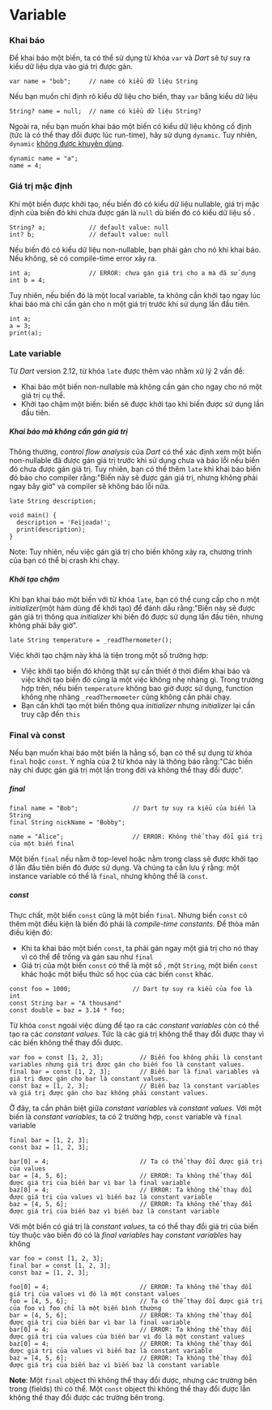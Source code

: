# Variable

### Khai báo

Để khai báo một biến, ta có thể sử dụng từ khóa `var` và *Dart* sẽ tự suy ra kiểu dữ liệu dựa vào giá trị được gán.
```
var name = "bob";     // name có kiểu dữ liệu String
```

Nếu bạn muốn chỉ định rõ kiểu dữ liệu cho biến, thay `var` bằng kiểu dữ liệu
```
String? name = null;  // name có kiểu dữ liệu String?
```

Ngoài ra, nếu bạn muốn khai báo một biến có kiểu dữ liệu không cố định (tức là có thể thay đổi được lúc run-time), hãy sử dụng `dynamic`. Tuy nhiên, `dynamic` [không được khuyên dùng](https://dart.dev/guides/language/effective-dart/design#avoid-using-dynamic-unless-you-want-to-disable-static-checking).
```
dynamic name = "a";
name = 4;
```

### Giá trị mặc định

Khi một biến được khởi tạo, nếu biến đó có kiểu dữ liệu nullable, giá trị mặc định của biến đó khi chưa được gán là `null` dù biến đó có kiểu dữ liệu số .
```
String? a;            // default value: null
int? b;               // default value: null
```

Nếu biến đó có kiểu dữ liệu non-nullable, bạn phải gán cho nó khi khai báo. Nếu không, sẽ có compile-time error xảy ra.
```
int a;                // ERROR: chưa gán giá trị cho a mà đã sử dụng
int b = 4;
```

Tuy nhiên, nếu biến đó là một local variable, ta không cần khởi tạo ngay lúc khai báo mà chỉ cần gán cho n một giá trị trước khi sử dụng lần đầu tiên.
```
int a;
a = 3;
print(a);
```

### Late variable

Từ *Dart* version 2.12, từ khóa `late` được thêm vào nhằm xử lý 2 vấn đề:
* Khai báo một biến non-nullable mà không cần gán cho ngay cho nó một giá trị cụ thể.
* Khởi tạo chậm một biến: biến sẽ được khởi tạo khi biến được sử dụng lần đầu tiên.

##### Khai báo mà không cần gán giá trị

Thông thường, *control flow analysis* của *Dart* có thể xác định xem một biến non-nullable đã được gán giá trị trước khi sử dụng chưa và báo lỗi nếu biến đó chưa được gán giá trị. Tuy nhiên, bạn có thể thêm `late` khi khai báo biến đó báo cho compiler rằng:"Biến này sẽ được gán giá trị, nhưng không phải ngay bây giờ" và compiler sẽ không báo lỗi nữa.
```
late String description;

void main() {
  description = 'Feijoada!';
  print(description);
}
```
Note: Tuy nhiên, nếu việc gán giá trị cho biến không xảy ra, chương trình của bạn có thể bị crash khi chạy.

##### Khởi tạo chậm

Khi bạn khai báo một biến với từ khóa `late`, bạn có thể cung cấp cho n một *initializer*(một hàm dùng để khởi tạo) để đánh dấu rằng:"Biến này sẽ được gán giá trị thông qua *initializer* khi biến đó được sử dụng lần đầu tiên, nhưng không phải bây giờ".
```
late String temperature = _readThermometer();
```

Việc khởi tạo chậm này khá là tiện trong một số trường hợp:
- Việc khởi tạo biến đó không thật sự cần thiết ở thời điểm khai báo và việc khởi tạo biến đó cũng là một việc không nhẹ nhàng gì. Trong trường hợp trên, nếu biến `temperature` không bao giờ được sử dụng, function không nhẹ nhàng `_readThermometer` cũng không cần phải chạy.
- Bạn cần khởi tạo một biến thông qua *initializer* nhưng *initializer* lại cần truy cập đến `this`

### Final và const

Nếu bạn muốn khai báo một biến là hằng số, bạn có thể sự dụng từ khóa `final` hoặc `const`. Ý nghĩa của 2 từ khóa này là thông báo rằng:"Các biến này chỉ được gán giá trị một lần trong đời và không thể thay đổi được".

##### final

```
final name = "Bob";               // Dart tự suy ra kiểu của biến là String
final String nickName = "Bobby";

name = "Alice";                   // ERROR: Không thể thay đổi giá trị của một biến final
```

Một biến `final` nếu nằm ở top-level hoặc nằm trong class sẽ được khởi tạo ở lần đầu tiên biến đó được sử dụng. Và chúng ta cần lưu ý rằng: một instance variable có thể là `final`, nhưng không thể là `const`.

##### const

Thực chất, một biến `const` cũng là một biến `final`. Nhưng biến `const` có thêm một điều kiện là biến đó phải là *compile-time constants*. Để thỏa mãn điều kiện đó:
* Khi ta khai báo một biến `const`, ta phải gán ngay một giá trị cho nó thay vì có thể để trống và gán sau như `final`
* Giá trị của một biến `const` có thể là một số , một `String`, một biến `const` khác hoặc một biểu thức số học của các biến `const` khác.
```
const foo = 1000;                 // Dart tự suy ra kiểu của foo là int
const String bar = "A thousand"
const double = baz = 3.14 * foo;
```

Từ khóa `const` ngoài việc dùng để tạo ra các *constant variables* còn có thể tạo ra các *constant values*. Tức là các giá trị không thể thay đổi được thay vì các biến không thể thay đổi được.
```
var foo = const [1, 2, 3];          // Biến foo không phải là constant variables nhưng giá trị được gán cho biến foo là constant values.
final bar = const [1, 2, 3];        // Biến bar là final variables và giá trị được gán cho bar là constant values.
const baz = [1, 2, 3];              // Biến baz là constant variables và giá trị được gán cho baz không phải constant values.
```

Ở đây, ta cần phân biệt giữa *constant variables* và *constant values*. Với một biến là *constant variables*, ta có 2 trường hợp, `const` variable và `final` variable
```
final bar = [1, 2, 3];
const baz = [1, 2, 3];

bar[0] = 4;                         // Ta có thể thay đổi được giá trị của values
bar = [4, 5, 6];                    // ERROR: Ta không thể thay đổi được giá trị của biến bar vì bar là final variable
baz[0] = 4;                         // ERROR: Ta không thể thay đổi được giá trị của values vì biến baz là constant variable
baz = [4, 5, 6];                    // ERROR: Ta không thể thay đổi được giá trị của biến baz vì biến baz là constant variable
```

Với một biến có giá trị là *constant values*, ta có thể thay đổi giá trị của biến tùy thuộc vào biến đó có là *final variables* hay *constant variables* hay không
```
var foo = const [1, 2, 3];
final bar = const [1, 2, 3];
const baz = [1, 2, 3];  

foo[0] = 4;                         // ERROR: Ta không thể thay đổi giá trị của values vì đó là một constant values
foo = [4, 5, 6];                    // Ta có thể thay đổi được giá trị của foo vì foo chỉ là một biến bình thường
bar = [4, 5, 6];                    // ERROR: Ta không thể thay đổi được giá trị của biến bar vì bar là final variable
bar[0] = 4;                         // ERROR: Ta không thể thay đổi được giá trị của values của biến bar vì đó là một constant values
baz[0] = 4;                         // ERROR: Ta không thể thay đổi được giá trị của values vì biến baz là constant variable
baz = [4, 5, 6];                    // ERROR: Ta không thể thay đổi được giá trị của biến baz vì biến baz là constant variable           
```

**Note**: Một `final` object thì không thể thay đổi được, nhưng các trường bên trong (fields) thì có thể. Một `const` object thì không thể thay đổi được lẫn không thể thay đổi được các trường bên trong.
